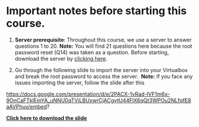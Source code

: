 Important notes before starting this course.​
=============================================

1.  **Server prerequisite**: Throughout this course, we use a server to answer questions 1 to 20. **Note:** You will find 21 questions here because the root password reset (Q14) was taken as a question. Before starting, download the server by [clicking here](https://utrains.s3.amazonaws.com/classmaterials/REDHAT8EXAM.ova).
    
2.  Go through the following slide to import the server into your Virtualbox and break the root password to access the server.  **Note:** If you face any issues importing the server, follow the slide after this

https://docs.google.com/presentation/d/e/2PACX-1vRad-IVF1m6x-9OnCaFTklEmYA_uNNU0qTViLBUxwrCjACgytU44FlX6qQt3WPOu2NLfqfE8aAVPhuv/embed?

[**Click here to download the slide**](https://docs.google.com/presentation/d/1AOYQGSnG57a0PfAvuLoREwakspHRKilHwnBvtKGZVxo/edit?usp=sharing)
